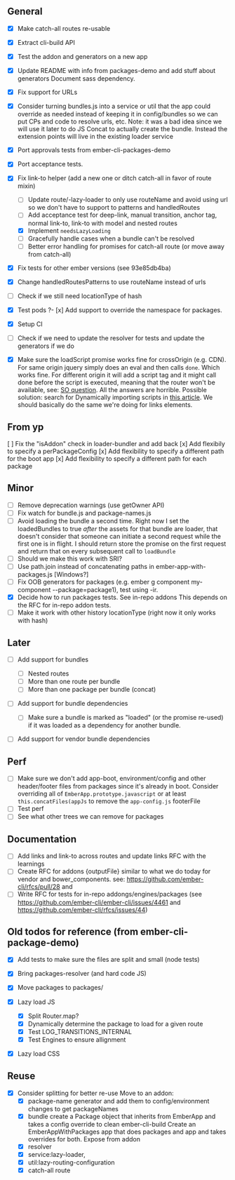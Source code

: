 ## General

- [x] Make catch-all routes re-usable
- [x] Extract cli-build API
- [x] Test the addon and generators on a new app
- [x] Update README with info from packages-demo and add stuff about generators
  Document sass dependency.
- [x] Fix support for URLs
- [x] Consider turning bundles.js into a service or util that the app could override
  as needed instead of keeping it in config/bundles so we can put CPs and code to resolve urls, etc.
  Note: it was a bad idea since we will use it later to do JS Concat to actually create the bundle.
  Instead the extension points will live in the existing loader service
- [x] Port approvals tests from ember-cli-packages-demo
- [x] Port acceptance tests.

- [x] Fix link-to helper (add a new one or ditch catch-all in favor of route mixin)
  - [ ] Update route/-lazy-loader to only use routeName and avoid using url so we don't have to support to patterns and handledRoutes
  - [ ] Add acceptance test for deep-link, manual transition, anchor tag, normal link-to, link-to with model and nested routes
  - [x] Implement `needsLazyLoading`
  - [ ] Gracefully handle cases when a bundle can't be resolved
  - [ ] Better error handling for promises for catch-all route (or move away from catch-all)
- [x] Fix tests for other ember versions (see 93e85db4ba)
- [x] Change handledRoutesPatterns to use routeName instead of urls
- [ ] Check if we still need locationType of hash

- [x] Test pods
?- [x] Add support to override the namespace for packages. 
- [x] Setup CI
- [ ] Check if we need to update the resolver for tests and update the generators if we do
- [x] Make sure the loadScript promise works fine for crossOrigin (e.g. CDN). 
  For same origin jquery simply does an eval and then calls `done`. Which works fine. 
  For different origin it will add a script tag and it might call done before the script is executed, meaning that the router won't be available, see: [SO question](http://stackoverflow.com/questions/1130921/is-the-callback-on-jquerys-getscript-unreliable-or-am-i-doing-something-wrong). All the answers are horrible. 
  Possible solution: search for Dynamically importing scripts in [this article](https://developer.mozilla.org/en-US/docs/Web/API/HTMLScriptElement). 
  We should basically do the same we're doing for links elements. 


## From yp
[ ] Fix the "isAddon" check in loader-bundler and add back
[x] Add flexibily to specify a perPackageConfig
[x] Add flexibility to specify a different path for the boot app
[x] Add flexibility to specify a different path for each package

## Minor
- [ ] Remove deprecation warnings (use getOwner API)
- [ ] Fix watch for bundle.js and package-names.js
- [ ] Avoid loading the bundle a second time. Right now I set the loadedBundles to true *after* the assets for that bundle are loader, that doesn't consider that someone can initiate a second request while the first one is in flight. I should return store the promise on the first request and return that on every subsequent call to `loadBundle`
- [ ] Should we make this work with SRI? 
- [ ] Use path.join instead of concatenating paths in ember-app-with-packages.js [Windows?]
- [ ] Fix OOB generators for packages (e.g. ember g component my-component --package=package1), test using -ir. 
- [x] Decide how to run packages tests. See in-repo addons
  This depends on the RFC for in-repo addon tests.
- [ ] Make it work with other history locationType (right now it only works with hash)

## Later

- [ ] Add support for bundles
  - [ ] Nested routes
  - [ ] More than one route per bundle
  - [ ] More than one package per bundle (concat)
- [ ] Add support for bundle dependencies
  - [ ] Make sure a bundle is marked as "loaded" (or the promise re-used) if it was loaded as a dependency for another bundle. 
- [ ] Add support for vendor bundle dependencies


## Perf

- [ ] Make sure we don't add app-boot, environment/config and other header/footer files from packages since it's already in boot.
  Consider overriding all of  `EmberApp.prototype.javascript` or at least `this.concatFiles(appJs` to remove the `app-config.js` footerFile
- [ ] Test perf
- [ ] See what other trees we can remove for packages

## Documentation
- [ ] Add links and link-to across routes and update links RFC with the learnings
- [ ] Create RFC for addons {outputFile} similar to what we do today for vendor and bower_components.
  see: https://github.com/ember-cli/rfcs/pull/28 and
- [ ] Write RFC for tests for in-repo addongs/engines/packages (see https://github.com/ember-cli/ember-cli/issues/4461 and https://github.com/ember-cli/rfcs/issues/44)

## Old todos for reference (from ember-cli-package-demo)
- [x] Add tests to make sure the files are split and small (node tests)
- [x] Bring packages-resolver (and hard code JS)
- [x] Move packages to packages/
- [x] Lazy load JS
  - [x] Split Router.map?
  - [x] Dynamically determine the package to load for a given route
  - [x] Test LOG_TRANSITIONS_INTERNAL
  - [x] Test Engines to ensure allignment
- [x] Lazy load CSS


## Reuse

- [x] Consider splitting for better re-use
  Move to an addon:
    - [x] package-name generator and add them to config/environment changes to get packageNames
    - [x] bundle
    create a Package object that inherits from EmberApp and takes a config override to clean ember-cli-build
    Create an EmberAppWithPackages app that does packages and app and takes overrides for both.
    Expose from addon
    - [x] resolver
    - [x] service:lazy-loader,
    - [x] util:lazy-routing-configuration
    - [x] catch-all route
